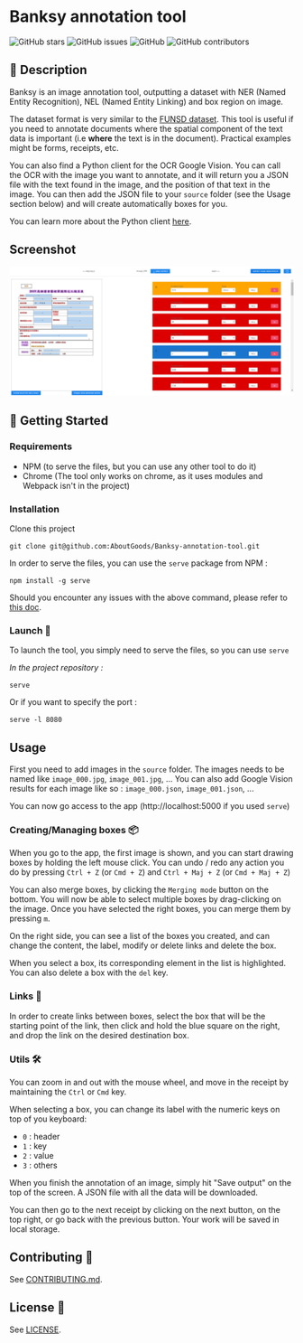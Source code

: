 # Banksy annotation tool 

![GitHub stars](https://img.shields.io/github/stars/AboutGoods/Banksy-annotation-tool)
![GitHub issues](https://img.shields.io/github/issues/AboutGoods/Banksy-annotation-tool)
![GitHub](https://img.shields.io/github/license/AboutGoods/Banksy-annotation-tool)
![GitHub contributors](https://img.shields.io/github/contributors/AboutGoods/Banksy-annotation-tool)


## 📃 Description

Banksy is an image annotation tool, outputting a dataset with NER (Named Entity Recognition), NEL (Named Entity Linking) and box region on image. 

The dataset format is very similar to the [FUNSD dataset](https://guillaumejaume.github.io/FUNSD/).
This tool is useful if you need to annotate documents where the spatial component of the text data is important (i.e **where** the text is in the document). Practical examples might be forms, receipts, etc.

You can also find a Python client for the OCR Google Vision. You can call the OCR with the image you want to annotate, and it will return you a JSON file with the text found in the image, and the position of that text in the image.
You can then add the JSON file to your `source` folder (see the Usage section below) and will create automatically boxes for you. 

You can learn more about the Python client [here](/vision/README.md).

## Screenshot
![Screenshot demo](demo.png)

## 🔧 Getting Started 

### Requirements
- NPM (to serve the files, but you can use any other tool to do it)
- Chrome (The tool only works on chrome, as it uses modules and Webpack isn't in the project)

### Installation

Clone this project

```
git clone git@github.com:AboutGoods/Banksy-annotation-tool.git
```

In order to serve the files, you can use the `serve` package from NPM :

```
npm install -g serve
```

Should you encounter any issues with the above command, please refer to [this doc](https://github.com/jiangjiangzh/Banksy-annotation-tool/blob/master/docs/npm_node_update.md).

### Launch 🚀

To launch the tool, you simply need to serve the files, so you can use `serve` 

*In the project repository :*

```
serve
```

Or if you want to specify the port :

```
serve -l 8080
```

## Usage 

First you need to add images in the `source` folder. The images needs to be named like `image_000.jpg`, `image_001.jpg`, ... You can also add Google Vision results for each image like so : `image_000.json`, `image_001.json`, ...

You can now go access to the app (http://localhost:5000 if you used `serve`)

### Creating/Managing boxes 📦

When you go to the app, the first image is shown, and you can start drawing boxes by holding the left mouse click. You can undo / redo any action you do by pressing `Ctrl + Z` (or `Cmd + Z`) and `Ctrl + Maj + Z` (or `Cmd + Maj + Z`)

You can also merge boxes, by clicking the `Merging mode` button on the bottom. You will now be able to select multiple boxes by drag-clicking on the image. Once you have selected the right boxes, you can merge them by pressing `m`.

On the right side, you can see a list of the boxes you created, and can change the content, the label, modify or delete links and delete the box. 

When you select a box, its corresponding element in the list is highlighted.
You can also delete a box with the `del` key.

### Links 🔗

In order to create links between boxes, select the box that will be the starting point of the link, then click and hold the blue square on the right, and drop the link on the desired destination box.

### Utils 🛠

You can zoom in and out with the mouse wheel, and move in the receipt by maintaining the `Ctrl` or `Cmd` key.

When selecting a box, you can change its label with the numeric keys on top of you keyboard:

- `0` : header
- `1` : key
- `2` : value
- `3` : others


When you finish the annotation of an image, simply hit "Save output" on the top of the screen. A JSON file with all the data will be downloaded.

You can then go to the next receipt by clicking on the next button, on the top right, or go back with the previous button. Your work will be saved in local storage.

## Contributing 🤝

See [CONTRIBUTING.md](/CONTRIBUTING.md).

## License 📃

See [LICENSE](/LICENSE).



